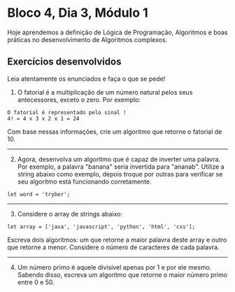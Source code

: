 # Bloco 4, Dia 3, Módulo 1

Hoje aprendemos a definição de Lógica de Programação, Algoritmos e boas práticas no desenvolvimento de Algoritmos complexos.

## Exercícios desenvolvidos

Leia atentamente os enunciados e faça o que se pede!

1. O fatorial é a multiplicação de um número natural pelos seus antecessores, exceto o zero. Por exemplo:

```
O fatorial é representado pelo sinal !
4! = 4 x 3 x 2 x 1 = 24
```

Com base nessas informações, crie um algoritmo que retorne o fatorial de 10.

<hr>

2. Agora, desenvolva um algoritmo que é capaz de inverter uma palavra. Por exemplo, a palavra "banana" seria invertida para "ananab". Utilize a string abaixo como exemplo, depois troque por outras para verificar se seu algoritmo está funcionando corretamente.

```
let word = 'tryber';
```

<hr>

3. Considere o array de strings abaixo:

```
let array = ['java', 'javascript', 'python', 'html', 'css'];
```

Escreva dois algoritmos: um que retorne a maior palavra deste array e outro que retorne a menor. Considere o número de caracteres de cada palavra.

<hr>

4. Um número primo é aquele divisível apenas por 1 e por ele mesmo. Sabendo disso, escreva um algoritmo que retorne o maior número primo entre 0 e 50.
